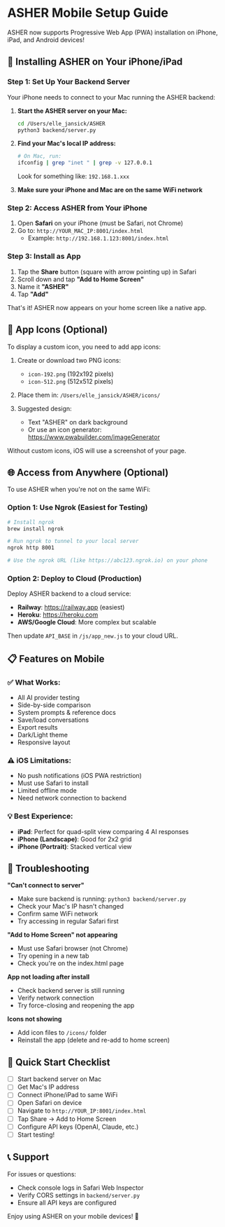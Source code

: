 # ASHER Mobile Setup Guide

ASHER now supports Progressive Web App (PWA) installation on iPhone, iPad, and Android devices!

## 📱 Installing ASHER on Your iPhone/iPad

### Step 1: Set Up Your Backend Server

Your iPhone needs to connect to your Mac running the ASHER backend:

1. **Start the ASHER server on your Mac:**
   ```bash
   cd /Users/elle_jansick/ASHER
   python3 backend/server.py
   ```

2. **Find your Mac's local IP address:**
   ```bash
   # On Mac, run:
   ifconfig | grep "inet " | grep -v 127.0.0.1
   ```
   Look for something like: `192.168.1.xxx`

3. **Make sure your iPhone and Mac are on the same WiFi network**

### Step 2: Access ASHER from Your iPhone

1. Open **Safari** on your iPhone (must be Safari, not Chrome)
2. Go to: `http://YOUR_MAC_IP:8001/index.html`
   - Example: `http://192.168.1.123:8001/index.html`

### Step 3: Install as App

1. Tap the **Share** button (square with arrow pointing up) in Safari
2. Scroll down and tap **"Add to Home Screen"**
3. Name it **"ASHER"**
4. Tap **"Add"**

That's it! ASHER now appears on your home screen like a native app.

## 🎨 App Icons (Optional)

To display a custom icon, you need to add app icons:

1. Create or download two PNG icons:
   - `icon-192.png` (192x192 pixels)
   - `icon-512.png` (512x512 pixels)

2. Place them in: `/Users/elle_jansick/ASHER/icons/`

3. Suggested design:
   - Text "ASHER" on dark background
   - Or use an icon generator: https://www.pwabuilder.com/imageGenerator

Without custom icons, iOS will use a screenshot of your page.

## 🌐 Access from Anywhere (Optional)

To use ASHER when you're not on the same WiFi:

### Option 1: Use Ngrok (Easiest for Testing)
```bash
# Install ngrok
brew install ngrok

# Run ngrok to tunnel to your local server
ngrok http 8001

# Use the ngrok URL (like https://abc123.ngrok.io) on your phone
```

### Option 2: Deploy to Cloud (Production)

Deploy ASHER backend to a cloud service:
- **Railway**: https://railway.app (easiest)
- **Heroku**: https://heroku.com
- **AWS/Google Cloud**: More complex but scalable

Then update `API_BASE` in `/js/app_new.js` to your cloud URL.

## 📋 Features on Mobile

### ✅ What Works:
- All AI provider testing
- Side-by-side comparison
- System prompts & reference docs
- Save/load conversations
- Export results
- Dark/Light theme
- Responsive layout

### ⚠️ iOS Limitations:
- No push notifications (iOS PWA restriction)
- Must use Safari to install
- Limited offline mode
- Need network connection to backend

### 💡 Best Experience:
- **iPad**: Perfect for quad-split view comparing 4 AI responses
- **iPhone (Landscape)**: Good for 2x2 grid
- **iPhone (Portrait)**: Stacked vertical view

## 🔧 Troubleshooting

**"Can't connect to server"**
- Make sure backend is running: `python3 backend/server.py`
- Check your Mac's IP hasn't changed
- Confirm same WiFi network
- Try accessing in regular Safari first

**"Add to Home Screen" not appearing**
- Must use Safari browser (not Chrome)
- Try opening in a new tab
- Check you're on the index.html page

**App not loading after install**
- Check backend server is still running
- Verify network connection
- Try force-closing and reopening the app

**Icons not showing**
- Add icon files to `/icons/` folder
- Reinstall the app (delete and re-add to home screen)

## 🎯 Quick Start Checklist

- [ ] Start backend server on Mac
- [ ] Get Mac's IP address
- [ ] Connect iPhone/iPad to same WiFi
- [ ] Open Safari on device
- [ ] Navigate to `http://YOUR_IP:8001/index.html`
- [ ] Tap Share → Add to Home Screen
- [ ] Configure API keys (OpenAI, Claude, etc.)
- [ ] Start testing!

## 📞 Support

For issues or questions:
- Check console logs in Safari Web Inspector
- Verify CORS settings in `backend/server.py`
- Ensure all API keys are configured

Enjoy using ASHER on your mobile devices! 🚀
